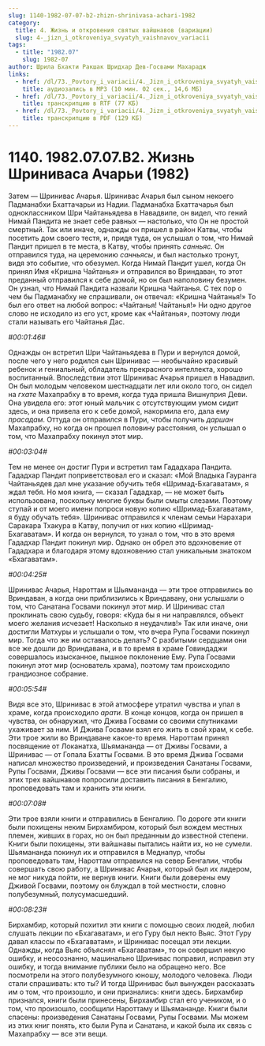 ```yaml
---
slug: 1140-1982-07-07-b2-zhizn-shrinivasa-achari-1982
category:
  title: 4. Жизнь и откровения святых вайшнавов (вариации)
  slug: 4-_jizn_i_otkroveniya_svyatyh_vaishnavov_variacii
tags:
  - title: "1982.07"
    slug: 1982-07
author: Шрила Бхакти Ракшак Шридхар Дев-Госвами Махарадж
links:
  - href: /dl/73._Povtory_i_variacii/4._Jizn_i_otkroveniya_svyatyh_vaishnavov_(variacii)/1140_1982.07.07.B2_SridharMj_Zhizn_Shrinivasa_Achari_1982.mp3
    title: аудиозапись в MP3 (10 мин. 02 сек., 14,6 МБ)
  - href: /dl/73._Povtory_i_variacii/4._Jizn_i_otkroveniya_svyatyh_vaishnavov_(variacii)/1140_1982.07.07.B2_SridharMj_Zhizn_Shrinivasa_Achari_1982.rtf
    title: транскрипцию в RTF (77 КБ)
  - href: /dl/73._Povtory_i_variacii/4._Jizn_i_otkroveniya_svyatyh_vaishnavov_(variacii)/1140_1982.07.07.B2_SridharMj_Zhizn_Shrinivasa_Achari_1982.pdf
    title: транскрипцию в PDF (129 КБ)
---
```


# 1140. 1982.07.07.B2. Жизнь Шриниваса Ачарьи (1982)

Затем — Шринивас Ачарья. Шринивас Ачарья был сыном некоего Падманабхи Бхаттачарьи из Надии. Падманабха Бхаттачарья был одноклассником Шри Чайтаньядева в Навадвипе, он видел, что гений Нимай Пандита не знает себе равных — настолько, что Он не простой смертный. Так или иначе, однажды он пришел в район Катвы, чтобы посетить дом своего тестя, и, придя туда, он услышал о том, что Нимай Пандит пришел в те места, в Катву, чтобы принять *санньяс.* Он отправился туда, на церемонию *санньясы*, и был настолько тронут, видя это событие, что обезумел. Когда Нимай Пандит ушел, когда Он принял Имя «Кришна Чайтанья» и отправился во Вриндаван, то этот преданный отправился к себе домой, но он был наполовину безумен. Он узнал, что Нимай Пандита назвали Кришна Чайтанья. С тех пор о чем бы Падманабху не спрашивали, он отвечал: «Кришна Чайтанья!» То был его ответ на любой вопрос: «Чайтанья! Чайтанья!» Ни одно другое слово не исходило из его уст, кроме как «Чайтанья», поэтому люди стали называть его Чайтанья Дас.

*#00:01:46#*

Однажды он встретил Шри Чайтаньядева в Пури и вернулся домой, после чего у него родился сын Шринивас — необычайно красивый ребенок и гениальный, обладатель прекрасного интеллекта, хорошо воспитанный. Впоследствии этот Шринивас Ачарья пришел в Навадвип. Он был молодым человеком шестнадцати лет или около того, он сидел на *гхате* Махапрабху в то время, когда туда пришла Вишнуприя Деви. Она увидела его: этот юный мальчик с отсутствующим умом сидит здесь, и она привела его к себе домой, накормила его, дала ему *прасадам*. Оттуда он отправился в Пури, чтобы получить *даршан* Махапрабху, но когда он прошел половину расстояния, он услышал о том, что Махапрабху покинул этот мир.

*#00:03:04#*

Тем не менее он достиг Пури и встретил там Гададхара Пандита. Гададхар Пандит поприветствовал его и сказал: «Мой Владыка Гауранга Чайтаньядев дал мне указание обучить тебя «Шримад-Бхагаватам», я ждал тебя. Но моя книга, — сказал Гададхар, — не может быть использована, поскольку многие буквы были смыты слезами. Поэтому ступай и от моего имени попроси новую копию «Шримад-Бхагаватам», я буду обучать тебя». Шринивас отправился к членам семьи Нарахари Саракара Тхакура в Катву, получил от них копию «Шримад-Бхагаватам». И когда он вернулся, то узнал о том, что в это время Гададхар Пандит покинул мир. Однако он обрел это вдохновение от Гададхара и благодаря этому вдохновению стал уникальным знатоком «Бхагаватам».

*#00:04:25#*

Шринивас Ачарья, Нароттам и Шьямананда — эти трое отправились во Вриндаван, а когда они приблизились к Вриндавану, они услышали о том, что Санатана Госвами покинул этот мир. И Шринивас стал проклинать свою судьбу, говоря: «Куда бы я ни направлялся, объект моего желания исчезает! Насколько я неудачлив!» Так или иначе, они достигли Матхуры и услышали о том, что вчера Рупа Госвами покинул мир. Тогда что же им оставалось делать? С разбитыми сердцами они все же дошли до Вриндавана, и в то время в храме Говиндаджи совершалось изысканное, пышное поклонение Ему. Рупа Госвами покинул этот мир (основатель храма), поэтому там происходило грандиозное собрание.

*#00:05:54#*

Видя все это, Шринивас в этой атмосфере утратил чувства и упал в храме, когда происходило *арати*. В конце концов, когда он пришел в чувства, он обнаружил, что Джива Госвами со своими спутниками ухаживает за ним. И Джива Госвами взял его жить в свой храм, к себе. Эти трое жили во Вриндаване какое-то время. Нароттам принял посвящение от Локанатха, Шьямананда — от Дживы Госвами, а Шринивас — от Гопала Бхатты Госвами. В это время Джива Госвами написал множество произведений, и произведения Санатаны Госвами, Рупы Госвами, Дживы Госвами — все эти писания были собраны, и этих трех вайшнавов попросили доставить писания в Бенгалию, проповедовать там и хранить эти книги.

*#00:07:08#*

Эти трое взяли книги и отправились в Бенгалию. По дороге эти книги были похищены неким Бирхамбиром, который был вождем местных племен, живших в горах, но он был преданным до известной степени. Книги были похищены, эти вайшнавы пытались найти их, но не сумели. Шьямананда покинул их и отправился в Меднапур, чтобы проповедовать там, Нароттам отправился на север Бенгалии, чтобы совершать свою работу, а Шринивас Ачарья, который был их лидером, не мог никуда пойти, не вернув книги. Книги были доверены ему Дживой Госвами, поэтому он блуждал в той местности, словно полубезумный, полусумасшедший.

*#00:08:23#*

Бирхамбир, который похитил эти книги с помощью своих людей, любил слушать лекции по «Бхагаватам», и его Гуру был некто Вьяс. Этот Гуру давал классы по «Бхагаватам», и Шринивас посещал эти лекции. Однажды, когда Вьяс объяснял «Бхагаватам», то он совершил некую ошибку, и неосознанно, машинально Шринивас поправил, исправил эту ошибку, и тогда внимание публики было на обращено него. Все посмотрели на этого полубезумного юношу, молодого человека. Люди стали спрашивать: кто ты? И тогда Шринивас был вынужден рассказать им о том, что произошло, и они признались: книги здесь. Бирхамбир признался, книги были принесены, Бирхамбир стал его учеником, и о том, что произошло, сообщили Нароттаму и Шьямананде. Книги были спасены: произведения Санатаны Госвами, Рупы Госвами. Мы можем из этих книг понять, кто были Рупа и Санатана, и какой была их связь с Махапрабху — все эти вещи.

